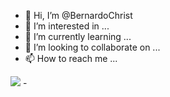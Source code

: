 - 👋 Hi, I’m @BernardoChrist
- 👀 I’m interested in ...
- 🌱 I’m currently learning ...
- 💞️ I’m looking to collaborate on ...
- 📫 How to reach me ...
<picture>
  <source
    srcset="https://github-readme-stats.vercel.app/api/top-langs/?username=BernardoChrist&show_icons=true&theme=dark"
    media="(prefers-color-scheme: dark)"
  />
  <img src="https://github-readme-stats.vercel.app/api/top-langs/?username=BernardoChrist&show_icons=true" />
</picture>
- 

<!---
BernardoChrist/BernardoChrist is a ✨ special ✨ repository because its `README.md` (this file) appears on your GitHub profile.
You can click the Preview link to take a look at your changes.
--->
